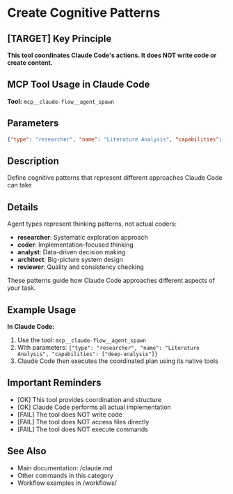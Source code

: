 # Create Cognitive Patterns

## [TARGET] Key Principle
**This tool coordinates Claude Code's actions. It does NOT write code or create content.**

## MCP Tool Usage in Claude Code

**Tool:** `mcp__claude-flow__agent_spawn`

## Parameters
```json
{"type": "researcher", "name": "Literature Analysis", "capabilities": ["deep-analysis"]}
```

## Description
Define cognitive patterns that represent different approaches Claude Code can take

## Details
Agent types represent thinking patterns, not actual coders:
- **researcher**: Systematic exploration approach
- **coder**: Implementation-focused thinking
- **analyst**: Data-driven decision making
- **architect**: Big-picture system design
- **reviewer**: Quality and consistency checking

These patterns guide how Claude Code approaches different aspects of your task.

## Example Usage

**In Claude Code:**
1. Use the tool: `mcp__claude-flow__agent_spawn`
2. With parameters: `{"type": "researcher", "name": "Literature Analysis", "capabilities": ["deep-analysis"]}`
3. Claude Code then executes the coordinated plan using its native tools

## Important Reminders
- [OK] This tool provides coordination and structure
- [OK] Claude Code performs all actual implementation
- [FAIL] The tool does NOT write code
- [FAIL] The tool does NOT access files directly
- [FAIL] The tool does NOT execute commands

## See Also
- Main documentation: /claude.md
- Other commands in this category
- Workflow examples in /workflows/
